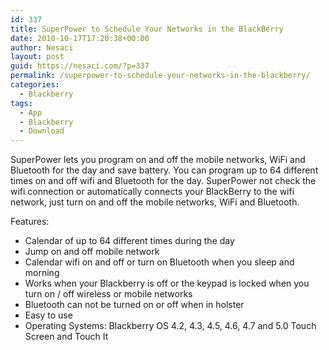 ```yaml
---
id: 337
title: SuperPower to Schedule Your Networks in the BlackBerry
date: 2010-10-17T17:20:38+00:00
author: Nesaci
layout: post
guid: https://nesaci.com/?p=337
permalink: /superpower-to-schedule-your-networks-in-the-blackberry/
categories:
  - Blackberry
tags:
  - App
  - Blackberry
  - Download
---
```

SuperPower lets you program on and off the mobile networks, WiFi and Bluetooth for the day and save battery. You can program up to 64 different times on and off wifi and Bluetooth for the day. SuperPower not check the wifi connection or automatically connects your BlackBerry to the wifi network, just turn on and off the mobile networks, WiFi and Bluetooth.

Features:

  * Calendar of up to 64 different times during the day
  * Jump on and off mobile network
  * Calendar wifi on and off or turn on Bluetooth when you sleep and morning
  * Works when your Blackberry is off or the keypad is locked when you turn on / off wireless or mobile networks
  * Bluetooth can not be turned on or off when in holster
  * Easy to use
  * Operating Systems: Blackberry OS 4.2, 4.3, 4.5, 4.6, 4.7 and 5.0 Touch Screen and Touch It